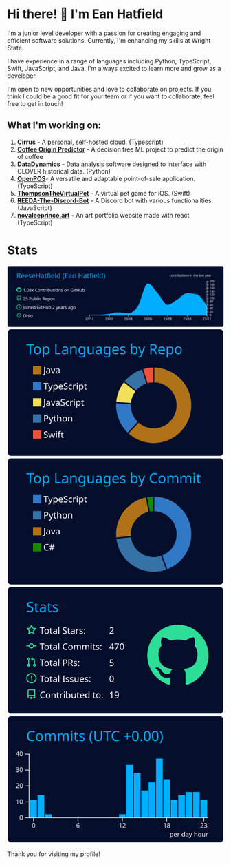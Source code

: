 # Hi there! 👋 I'm Ean Hatfield

I'm a junior level developer with a passion for creating engaging and efficient software solutions. Currently, I'm enhancing my skills at Wright State.

I have experience in a range of languages including Python, TypeScript, Swift, JavaScript, and Java. I'm always excited to learn more and grow as a developer.

I'm open to new opportunities and love to collaborate on projects. If you think I could be a good fit for your team or if you want to collaborate, feel free to get in touch!

## What I'm working on:
1. **[Cirrus](https://github.com/ReeseHatfield/Cirrus)** - A personal, self-hosted cloud. (Typescript)
2. **[Coffee Origin Predictor](https://github.com/ReeseHatfield/Coffee-Origin-Predictor)** - A decision tree ML project to predict the origin of coffee
3. **[DataDynamics](https://github.com/ReeseHatfield/DataDynamics)** - Data analysis software designed to interface with CLOVER historical data. (Python)
4. **[OpenPOS](https://github.com/ReeseHatfield/OpenPOS)**- A versatile and adaptable point-of-sale application. (TypeScript)
5. **[ThompsonTheVirtualPet](https://github.com/ReeseHatfield/ThompsonTheVirtualPet)** - A virtual pet game for iOS. (Swift)
6. **[REEDA-The-Discord-Bot](https://github.com/ReeseHatfield/REEDA-The-Discord-Bot-)** - A Discord bot with various functionalities. (JavaScript)
7. **[novaleeprince.art](https://github.com/ReeseHatfield/Portfolio)** - An art portfolio website made with react (TypeScript)

# Stats

[![](https://raw.githubusercontent.com/ReeseHatfield/ReeseHatfield/master/profile-summary-card-output/algolia/0-profile-details.svg)](https://github.com/vn7n24fzkq/github-profile-summary-cards)
[![](https://raw.githubusercontent.com/ReeseHatfield/ReeseHatfield/master/profile-summary-card-output/algolia/1-repos-per-language.svg)](https://github.com/vn7n24fzkq/github-profile-summary-cards) [![](https://raw.githubusercontent.com/ReeseHatfield/ReeseHatfield/master/profile-summary-card-output/algolia/2-most-commit-language.svg)](https://github.com/vn7n24fzkq/github-profile-summary-cards)
[![](https://raw.githubusercontent.com/ReeseHatfield/ReeseHatfield/master/profile-summary-card-output/algolia/3-stats.svg)](https://github.com/vn7n24fzkq/github-profile-summary-cards) [![](https://raw.githubusercontent.com/ReeseHatfield/ReeseHatfield/master/profile-summary-card-output/algolia/4-productive-time.svg)](https://github.com/vn7n24fzkq/github-profile-summary-cards)

Thank you for visiting my profile!
